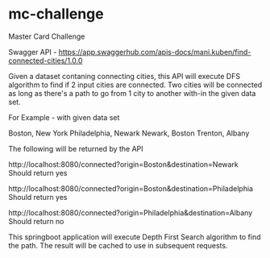 # mc-challenge
Master Card Challenge


Swagger API - 
https://app.swaggerhub.com/apis-docs/mani.kuben/find-connected-cities/1.0.0

Given a dataset contaning connecting cities, this API will execute DFS algorithm to find if 2 input cities are connected. Two cities will be connected as long as there's a path to go from 1 city to another with-in the given data set. 

For Example - with given data set 

Boston, New York
Philadelphia, Newark
Newark, Boston
Trenton, Albany


The following will be returned by the API 

http://localhost:8080/connected?origin=Boston&destination=Newark
Should return yes

http://localhost:8080/connected?origin=Boston&destination=Philadelphia 
Should return yes 

http://localhost:8080/connected?origin=Philadelphia&destination=Albany 
Should return no

This springboot application will execute Depth First Search algorithm to find the path. The result will be cached to use in subsequent requests. 
